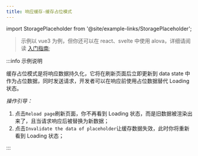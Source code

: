 ```yaml
---
title: 响应缓存-缓存占位模式
---
```


import StoragePlaceholder from '@site/example-links/StoragePlaceholder';

> 示例以 vue3 为例，但你还可以在 react、svelte 中使用 alova，详细请阅读 [入门指南](/v2/tutorial/getting-started);

<StoragePlaceholder></StoragePlaceholder>

:::info 示例说明

缓存占位模式是将响应数据持久化，它将在刷新页面后立即更新到 data state 中作为占位数据，同时发送请求，开发者可以在响应前使用占位数据替代 Loading 状态。

_操作引导：_

1. 点击`Reload page`刷新页面，你不再看到 Loading 状态，而是旧数据被渲染出来了，且当请求响应后被替换为新数据；
2. 点击`Invalidate the data of placeholder`让缓存数据失效，此时你将重新看到 Loading 状态；

:::
